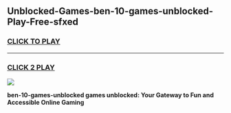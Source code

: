 
## Unblocked-Games-ben-10-games-unblocked-Play-Free-sfxed
<h3>
<a href="https://premium76.site?title=ben-10-games-unblocked&ref=15A">CLICK TO PLAY</a></h3>
<hr>

<h3>
<a href="https://premium76.site?title=ben-10-games-unblocked&ref=15A">CLICK 2 PLAY</a>
  
</h3>

<a href="https://premium76.site?title=ben-10-games-unblocked&ref=15A"><img src="https://clearcache.store/games.png"></a>


**ben-10-games-unblocked games unblocked: Your Gateway to Fun and Accessible Online Gaming**
